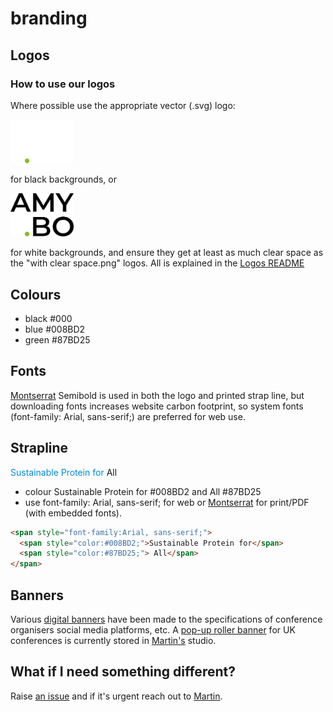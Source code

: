 # branding
## Logos
### How to use our logos
Where possible use the appropriate vector (.svg) logo:

<img src="Logos/AMYBO logo - white for very dark backgrounds.svg" style="width:20%;" alt="Logo for black backgrounds">

for black backgrounds, or

<img src="Logos/AMYBO logo - black for very light backgrounds.svg" style="width:20%;" alt="Logo for white backgrounds">

for white backgrounds, and ensure they get at least as much clear space as the "with clear space.png" logos.  All is explained in the [Logos README](Logos/README.md)
## Colours
- black #000
- blue #008BD2
- green #87BD25
## Fonts
[Montserrat](https://github.com/JulietaUla/Montserrat) Semibold is used in both the logo and printed strap line, but downloading fonts increases website carbon footprint, so system fonts (font-family: Arial, sans-serif;) are preferred for web use.
## Strapline
<span style="color:#008BD2">Sustainable Protein for</span> <span style="#87BD25">All</span> 
- colour Sustainable Protein for #008BD2 and All #87BD25
- use font-family: Arial, sans-serif; for web or [Montserrat](https://github.com/JulietaUla/Montserrat) for print/PDF (with embedded fonts).

```html
<span style="font-family:Arial, sans-serif;">
  <span style="color:#008BD2;">Sustainable Protein for</span>
  <span style="color:#87BD25;"> All</span>
</span>
```

## Banners 
Various [digital banners](Other%20branding/Digital%20Banners) have been made to the specifications of conference organisers social media platforms, etc.
A [pop-up roller banner](Other%20branding/Physical%20Collateral/Pop-up%20Roller%20Banner) for UK conferences is currently stored in [Martin's](https://amy.bo/Martin-links) studio.
## What if I need something different?
Raise [an issue](https://github.com/amy-bo/branding/issues) and if it's urgent reach out to [Martin](https://amy.bo/Martin-links).
